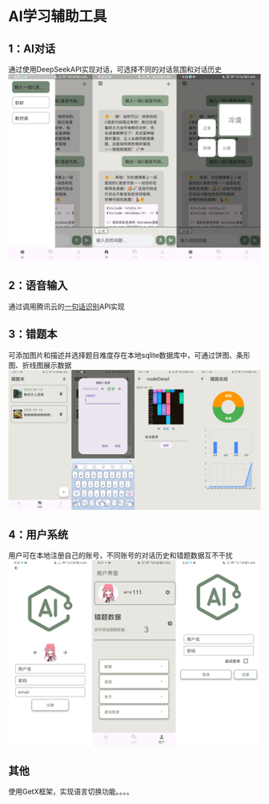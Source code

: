 # AI学习辅助工具

## 1：AI对话
通过使用DeepSeekAPI实现对话，可选择不同的对话氛围和对话历史
![](images/md/1.png)

## 2：语音输入
通过调用腾讯云的[一句话识别](https://cloud.tencent.com/document/product/1093/35646)API实现


## 3：错题本
可添加图片和描述并选择题目难度存在本地sqlite数据库中，可通过饼图、条形图、折线图展示数据
![](images/md/2.png)

## 4：用户系统
用户可在本地注册自己的账号，不同账号的对话历史和错题数据互不干扰
![](images/md/3.png)

## 其他
使用GetX框架，实现语言切换功能。。。。